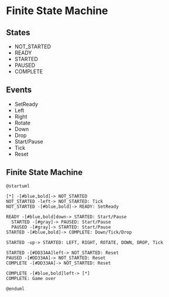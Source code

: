 # Finite State Machine

## States
* NOT_STARTED
* READY
* STARTED
* PAUSED
* COMPLETE

## Events
* SetReady
* Left
* Right
* Rotate
* Down
* Drop
* Start/Pause
* Tick
* Reset

## Finite State Machine

```plantuml
@startuml

[*] -[#blue,bold]-> NOT_STARTED
NOT_STARTED -left-> NOT_STARTED: Tick
NOT_STARTED -[#blue,bold]-> READY: SetReady

READY -[#blue,bold]down-> STARTED: Start/Pause
  STARTED -[#gray]-> PAUSED: Start/Pause
  PAUSED -[#gray]-> STARTED: Start/Pause
STARTED -[#blue,bold]-> COMPLETE: Down/Tick/Drop

STARTED -up-> STARTED: LEFT, RIGHT, ROTATE, DOWN, DROP, Tick

STARTED -[#DD33AA]left-> NOT_STARTED: Reset
PAUSED -[#DD33AA]-> NOT_STARTED: Reset
COMPLETE -[#DD33AA]-> NOT_STARTED: Reset

COMPLETE -[#blue,bold]left-> [*]
COMPLETE: Game over

@enduml
```